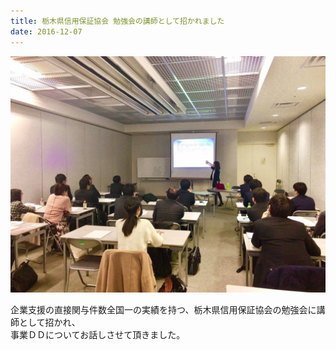 ```yaml
---
title: 栃木県信用保証協会 勉強会の講師として招かれました
date: 2016-12-07
---
```


![](/images/uploads/20161207blog_1_orig.jpg)
<!--more-->

企業支援の直接関与件数全国一の実績を持つ、栃木県信用保証協会の勉強会に講師として招かれ、  
事業ＤＤについてお話しさせて頂きました。
